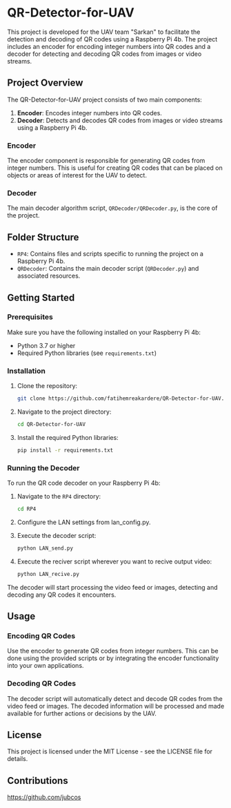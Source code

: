
# QR-Detector-for-UAV

This project is developed for the UAV team "Sarkan" to facilitate the detection and decoding of QR codes using a Raspberry Pi 4b. The project includes an encoder for encoding integer numbers into QR codes and a decoder for detecting and decoding QR codes from images or video streams.

## Project Overview

The QR-Detector-for-UAV project consists of two main components:

1. **Encoder**: Encodes integer numbers into QR codes.
2. **Decoder**: Detects and decodes QR codes from images or video streams using a Raspberry Pi 4b.

### Encoder

The encoder component is responsible for generating QR codes from integer numbers. This is useful for creating QR codes that can be placed on objects or areas of interest for the UAV to detect.

### Decoder

The main decoder algorithm script, `QRDecoder/QRDecoder.py`, is the core of the project.

## Folder Structure

- `RP4`: Contains files and scripts specific to running the project on a Raspberry Pi 4b.
- `QRDecoder`: Contains the main decoder script (`QRDecoder.py`) and associated resources.

## Getting Started

### Prerequisites

Make sure you have the following installed on your Raspberry Pi 4b:

- Python 3.7 or higher
- Required Python libraries (see `requirements.txt`)

### Installation

1. Clone the repository:

    ```bash
    git clone https://github.com/fatihemreakardere/QR-Detector-for-UAV.git
    ```

2. Navigate to the project directory:

    ```bash
    cd QR-Detector-for-UAV
    ```

3. Install the required Python libraries:

    ```bash
    pip install -r requirements.txt
    ```

### Running the Decoder

To run the QR code decoder on your Raspberry Pi 4b:

1. Navigate to the `RP4` directory:

    ```bash
    cd RP4
    ```
2. Configure the LAN settings from lan_config.py.

3. Execute the decoder script:

    ```bash
    python LAN_send.py
    ```

4. Execute the reciver script wherever you want to recive output video:

    ```bash
    python LAN_recive.py
    ```
   

The decoder will start processing the video feed or images, detecting and decoding any QR codes it encounters.

## Usage

### Encoding QR Codes

Use the encoder to generate QR codes from integer numbers. This can be done using the provided scripts or by integrating the encoder functionality into your own applications.

### Decoding QR Codes

The decoder script will automatically detect and decode QR codes from the video feed or images. The decoded information will be processed and made available for further actions or decisions by the UAV.

## License

This project is licensed under the MIT License - see the LICENSE file for details.

## Contributions
https://github.com/jubcos
